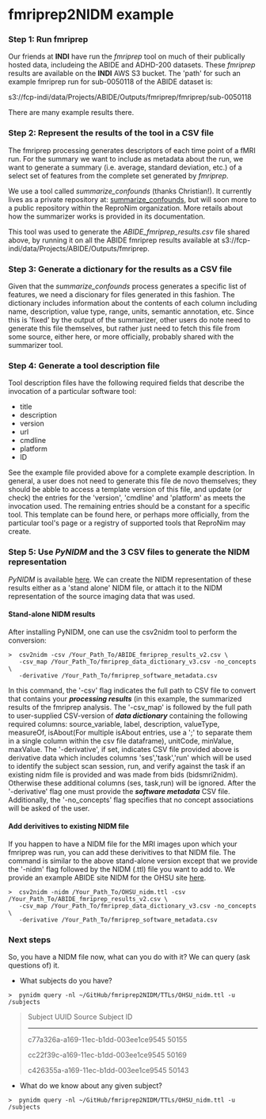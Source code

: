 # fmriprep2NIDM example

### Step 1: Run fmriprep
Our friends at **INDI** have run the *fmriprep* tool on much of their publically hosted data, includeing the ABIDE and
ADHD-200 datasets. These *fmriprep* results are available on the **INDI** AWS S3 bucket. The 'path' for such an
example fmriprep run for sub-0050118 of the ABIDE dataset is:

  s3://fcp-indi/data/Projects/ABIDE/Outputs/fmriprep/fmriprep/sub-0050118

There are many example results there.

### Step 2: Represent the results of the tool in a CSV file
The fmriprep processing generates descriptors of each time point of a fMRI run. For the summary we want to include
as metadata about the run, we want to generate a summary (i.e. average, standard deviation, etc.) of a select set
of features from the complete set generated by *fmriprep*.

We use a tool called *summarize_confounds* (thanks Christian!). It currently lives as a private repository at:
[summarize_confounds](https://github.com/BabyBrainStudy/SumarizeNibabies), but will soon more to a public
repository within the ReproNim organization. More retails about how the summarizer works is provided in
its documentation.

This tool was used to generate the *ABIDE_fmriprep_results.csv* file shared above, by running it on all the
ABIDE fmriprep results available at s3://fcp-indi/data/Projects/ABIDE/Outputs/fmriprep.

### Step 3: Generate a dictionary for the results as a CSV file
Given that the *summarize_confounds* process generates a specific list of features, we need a discionary for
files generated in this fashion. The dictionary includes information about the contents of each column including
name, description, value type, range, units, semantic annotation, etc. Since this is 'fixed' by the output of
the summarizer, other users do note need to generate this file themselves, but rather just need to fetch this file
from some source, either here, or more officially, probably shared with the summarizer tool.

### Step 4: Generate a tool description file
Tool description files have the following required fields that describe the invocation of a particular software tool:

* title
* description
* version
* url
* cmdline
* platform
* ID

See the example file provided above for a complete example description. In general, a user does not need to generate 
this file de novo themselves; they should be abble to access a template version of this file, and update (or check) 
the entries for the 'version', 'cmdline' and 'platform' as meets the invocation used. The remaining entries should be 
a constant for a specific tool. This template can be found here, or perhaps more officially, from the particular tool's 
page or a registry of supported tools that ReproNim may create.

### Step 5: Use *PyNIDM* and the  3 CSV files to generate the NIDM representation  
*PyNIDM* is available [here](https://github.com/incf-nidash/PyNIDM). We can create the NIDM representation of these 
results either as a 'stand alone' NIDM file, or attach it to the NIDM representation of the source imaging data that 
was used.

#### Stand-alone NIDM results
After installing PyNIDM, one can use the csv2nidm tool to perform the conversion:

```console
>  csv2nidm -csv /Your_Path_To/ABIDE_fmriprep_results_v2.csv \
   -csv_map /Your_Path_To/fmriprep_data_dictionary_v3.csv -no_concepts \
   -derivative /Your_Path_To/fmriprep_software_metadata.csv
```

In this command, the '-csv' flag indicates the full path to CSV file to convert that contains your ***processing results*** 
(in this example, the summarized results of the fmriprep analysis. The '-csv_map' is followed by the full path to 
user-supplied CSV-version of ***data dictionary*** containing the following required columns: source_variable, label,
description, valueType, measureOf, isAbout(For multiple isAbout entries, use a ';' to separate them in a single column
within the csv file dataframe), unitCode, minValue, maxValue. The '-derivative', if set, indicates CSV file provided 
above is derivative data which includes columns 'ses','task','run' which will be used to identify the subject scan 
session, run, and verify against the task if an existing nidm file is provided and was made from bids (bidsmri2nidm).
Otherwise these additional columns (ses, task,run) will be ignored. After the '-derivative' flag one must provide 
the ***software metadata*** CSV file. Additionally, the '-no_concepts' flag specifies that no concept associations will 
be asked of the user.

#### Add derivitives to existing NIDM file
If you happen to have a NIDM file for the MRI images upon which your fmriprep was run, you can add these derivitives to that
NIDM file. The command is similar to the above stand-alone version except that we provide the '-nidm' flag followed by the 
NIDM (.ttl) file you want to add to.  We provide an example ABIDE site NIDM for the OHSU site [here](TTLs/OHSU_nidm.ttl).

```console
>  csv2nidm -nidm /Your_Path_To/OHSU_nidm.ttl -csv /Your_Path_To/ABIDE_fmriprep_results_v2.csv \
   -csv_map /Your_Path_To/fmriprep_data_dictionary_v3.csv -no_concepts \
   -derivative /Your_Path_To/fmriprep_software_metadata.csv
```
### Next steps
So, you have a NIDM file now, what can you do with it? We can query (ask questions of) it.

* What subjects do you have?

```console
>  pynidm query -nl ~/GitHub/fmriprep2NIDM/TTLs/OHSU_nidm.ttl -u /subjects
```

> Subject UUID                            Source Subject ID
> ------------------------------------  -------------------
> c77a326a-a169-11ec-b1dd-003ee1ce9545                50155
> 
> cc22f39c-a169-11ec-b1dd-003ee1ce9545                50169
> 
> c426355a-a169-11ec-b1dd-003ee1ce9545                50143

* What do we know about any given subject?

```console
>  pynidm query -nl ~/GitHub/fmriprep2NIDM/TTLs/OHSU_nidm.ttl -u /subjects
```






